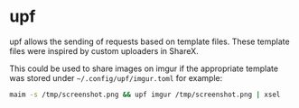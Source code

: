 # upf
upf allows the sending of requests based on template files.
These template files were inspired by custom uploaders in ShareX.

This could be used to share images on imgur if the appropriate
template was stored under `~/.config/upf/imgur.toml` for example:
```sh
maim -s /tmp/screenshot.png && upf imgur /tmp/screenshot.png | xsel
```
